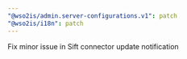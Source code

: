 ```yaml
---
"@wso2is/admin.server-configurations.v1": patch
"@wso2is/i18n": patch
---
```


Fix minor issue in Sift connector update notification
